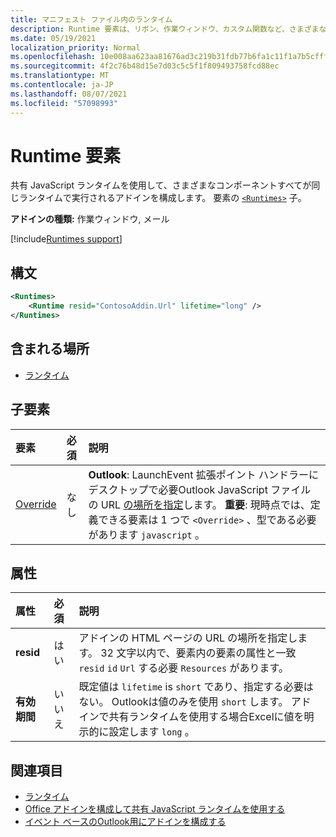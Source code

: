 ```yaml
---
title: マニフェスト ファイル内のランタイム
description: Runtime 要素は、リボン、作業ウィンドウ、カスタム関数など、さまざまなコンポーネントに共有 JavaScript ランタイムを使用するアドインを構成します。
ms.date: 05/19/2021
localization_priority: Normal
ms.openlocfilehash: 10e008aa623aa81676ad3c219b31fdb77b6fa1c11f1a7b5cfff169ac7ce9de0b
ms.sourcegitcommit: 4f2c76b48d15e7d03c5c5f1f809493758fcd88ec
ms.translationtype: MT
ms.contentlocale: ja-JP
ms.lasthandoff: 08/07/2021
ms.locfileid: "57098993"
---
```

# <a name="runtime-element"></a>Runtime 要素

共有 JavaScript ランタイムを使用して、さまざまなコンポーネントすべてが同じランタイムで実行されるアドインを構成します。 要素の [`<Runtimes>`](runtimes.md) 子。

**アドインの種類:** 作業ウィンドウ, メール

[!include[Runtimes support](../../includes/runtimes-note.md)]

## <a name="syntax"></a>構文

```XML
<Runtimes>
    <Runtime resid="ContosoAddin.Url" lifetime="long" />
</Runtimes>
```

## <a name="contained-in"></a>含まれる場所

- [ランタイム](runtimes.md)

## <a name="child-elements"></a>子要素

|  要素 |  必須  |  説明  |
|:-----|:-----|:-----|
| [Override](override.md) | なし | **Outlook**: LaunchEvent 拡張ポイント ハンドラーにデスクトップで必要Outlook JavaScript ファイルの URL [の場所を指定](../../reference/manifest/extensionpoint.md#launchevent)します。 **重要**: 現時点では、定義できる要素は 1 つで `<Override>` 、型である必要があります `javascript` 。|

## <a name="attributes"></a>属性

|  属性  |  必須  |  説明  |
|:-----|:-----|:-----|
|  **resid**  |  はい  | アドインの HTML ページの URL の場所を指定します。 32 文字以内で、要素内の要素の属性と一致 `resid` `id` `Url` する必要 `Resources` があります。 |
|  **有効期間**  |  いいえ  | 既定値は `lifetime` is `short` であり、指定する必要はない。 Outlookは値のみを使用 `short` します。 アドインで共有ランタイムを使用する場合Excelに値を明示的に設定します `long` 。 |

## <a name="see-also"></a>関連項目

- [ランタイム](runtimes.md)
- [Office アドインを構成して共有 JavaScript ランタイムを使用する](../../develop/configure-your-add-in-to-use-a-shared-runtime.md)
- [イベント ベースのOutlook用にアドインを構成する](../../outlook/autolaunch.md)
